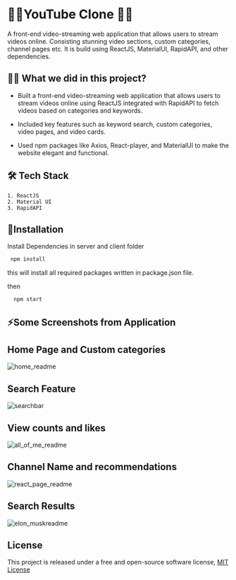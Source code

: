 # 👯‍♀️YouTube Clone 👯‍♀️ 
A front-end video-streaming web application that allows users to stream videos online. Consisting stunning video sections, custom categories, channel pages etc. It is build using ReactJS, MaterialUI, RapidAPI, and other dependencies.

## 👩‍💻 What we did in this project? 


- Built a front-end video-streaming web application that allows users to stream videos online using ReactJS integrated with RapidAPI to fetch videos based on categories and keywords.

- Included key features such as keyword search, custom categories, video pages, and video cards.
- Used npm packages like Axios, React-player, and MaterialUI to make the website elegant and functional.


## 🛠 Tech Stack
    1. ReactJS
    2. Material UI
    3. RapidAPI


## 🚀Installation

Install Dependencies in server and client folder
```bash
 npm install
```
this will install all required packages written in package.json file.

then
```bash
  npm start

```
    

##
## ⚡️Some Screenshots from Application
## Home Page and Custom categories
![home_readme](https://user-images.githubusercontent.com/83569253/194260985-6ca91743-619b-410b-8716-84b81d4494e6.png)
##
## Search Feature
![searchbar](https://user-images.githubusercontent.com/83569253/194262109-20db4ec7-9b68-40f8-ba1e-c0cd2bb5c732.png)
##
## View counts and likes
![all_of_me_readme](https://user-images.githubusercontent.com/83569253/194262307-d22303fa-b220-4628-9754-dfa554f3a5f3.png)

##
## Channel Name and recommendations
![react_page_readme](https://user-images.githubusercontent.com/83569253/194262514-3d6b14fc-f448-4c0a-b1ea-67bb4b3700bb.png)
##
## Search Results
![elon_muskreadme](https://user-images.githubusercontent.com/83569253/194262672-7fdf7717-7ab0-49a1-9f97-b6aa01a19268.png)

## License

This project is released under a free and open-source software license, [MIT License](https://choosealicense.com/licenses/mit/)

